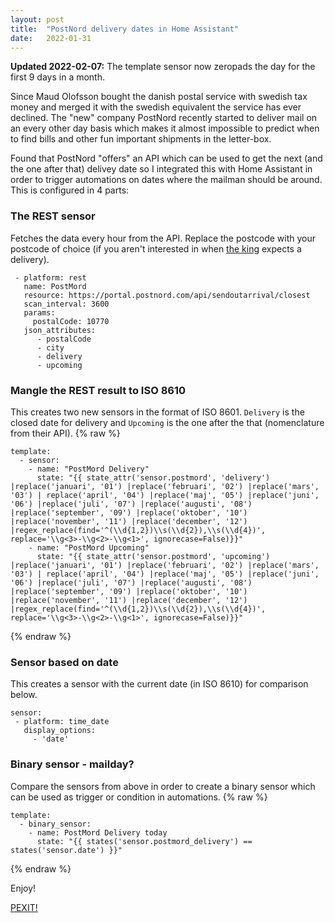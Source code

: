 ```yaml
---
layout: post
title:  "PostNord delivery dates in Home Assistant"
date:   2022-01-31
---
```


**Updated 2022-02-07:** The template sensor now zeropads the day for the first 9 days in a month.

Since Maud Olofsson bought the danish postal service with swedish tax money and merged it with the swedish equivalent the service has ever declined. The "new" company PostNord recently started to deliver mail on an every other day basis which makes it almost impossible to predict when to find bills and other fun important shipments in the letter-box.

Found that PostNord "offers" an API which can be used to get the next (and the one after that) delivey date so I integrated this with Home Assistant in order to trigger automations on dates where the mailman should be around. This is configured in 4 parts:

### The REST sensor
Fetches the data every hour from the API. Replace the postcode with your postcode of choice (if you aren't interested in when [the king](http://zverige.com/kingkong/) expects a delivery).
```
 - platform: rest
   name: PostMord
   resource: https://portal.postnord.com/api/sendoutarrival/closest
   scan_interval: 3600
   params:
     postalCode: 10770
   json_attributes:
      - postalCode
      - city
      - delivery
      - upcoming
```


### Mangle the REST result to ISO 8610
This creates two new sensors in the format of ISO 8601. `Delivery` is the closed date for delivery and `Upcoming` is the one after the that (nomenclature from their API).
{% raw %}
```
template:
  - sensor:
    - name: "PostMord Delivery"
      state: "{{ state_attr('sensor.postmord', 'delivery') |replace('januari', '01') |replace('februari', '02') |replace('mars', '03') | replace('april', '04') |replace('maj', '05') |replace('juni', '06') |replace('juli', '07') |replace('augusti', '08') |replace('september', '09') |replace('oktober', '10') |replace('november', '11') |replace('december', '12') |regex_replace(find='^(\\d{1,2})\\s(\\d{2}),\\s(\\d{4})', replace='\\g<3>-\\g<2>-\\g<1>', ignorecase=False)}}"
    - name: "PostMord Upcoming"
      state: "{{ state_attr('sensor.postmord', 'upcoming') |replace('januari', '01') |replace('februari', '02') |replace('mars', '03') | replace('april', '04') |replace('maj', '05') |replace('juni', '06') |replace('juli', '07') |replace('augusti', '08') |replace('september', '09') |replace('oktober', '10') |replace('november', '11') |replace('december', '12') |regex_replace(find='^(\\d{1,2})\\s(\\d{2}),\\s(\\d{4})', replace='\\g<3>-\\g<2>-\\g<1>', ignorecase=False)}}"
```
{% endraw %}

### Sensor based on date
This creates a sensor with the current date (in ISO 8610) for comparison below.
```
sensor:
 - platform: time_date
   display_options:
     - 'date'
```

### Binary sensor - mailday?
Compare the sensors from above in order to create a binary sensor which can be used as trigger or condition in automations.
{% raw %}
```
template:
  - binary_sensor:
    - name: PostMord Delivery today
      state: "{{ states('sensor.postmord_delivery') == states('sensor.date') }}"
```
{% endraw %}

Enjoy!

[PEXIT!](https://www.youtube.com/watch?v=S8SF3XmLQps) 
